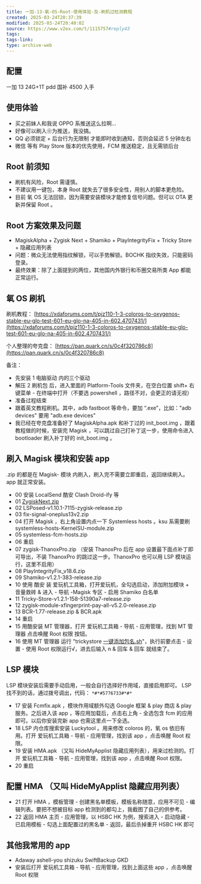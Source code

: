 ```yaml
---
title: 一加-13-氧-OS-Root-使用体验-及-刷机过检测教程
created: 2025-03-24T20:37:39
modified: 2025-03-24T20:40:02
source: https://www.v2ex.com/t/1115757#reply43
tags: 
tags-link: 
type: archive-web
---
```


## 配置

一加 13 24G+1T pdd 国补 4500 入手

## 使用体验

- 买之前妹人和我说 OPPO 系推送这么拉啊...
- 好像可以刷入❀为推送，我没搞。
- QQ 必须锁定 + 后台行为无限制 才能即时收到通知，否则会延迟 5 分钟左右
- 微信 等有 Play Store 版本的优先使用，FCM 推送稳定，且无需锁后台

## Root 前须知

- 刷机有风险，Root 需谨慎。
- 不建议用一键包，本身 Root 就失去了很多安全性，用别人的脚本更危险。
- 目前 氧 OS 无法回锁，因为需要安装模块才能修复信号问题。但可以 OTA 更新并保留 Root 。

## Root 方案效果及问题

- MagiskAlpha + Zygisk Next + Shamiko + PlayIntegrityFix + Tricky Store + 隐藏应用列表
- 问题：微众无法使用指纹解锁，可以手势解锁。BOCHK 指纹失效，只能密码登录。
- 最终效果：除了上面提到的两位，其他国内外银行和币圈交易所类 App 都能正常运行。

## 氧 OS 刷机

刷机教程： [https://xdaforums.com/t/pjz110-1-3-coloros-to-oxygenos-stable-eu-glo-test-601-eu-glo-na-405-in-602.4707431/](https://xdaforums.com/t/pjz110-1-3-coloros-to-oxygenos-stable-eu-glo-test-601-eu-glo-na-405-in-602.4707431/)

个人整理的夸克盘： [https://pan.quark.cn/s/0c4f320786c8](https://pan.quark.cn/s/0c4f320786c8)

备注：

- 先安装 1 电脑驱动 内的三个驱动
- 解压 2 刷机包 后，进入里面的 Platform-Tools 文件夹，在空白位置 shift+ 右键菜单 - 在终端中打开（不要选 powershell ，路径不对，会更正的请无视）
- 准备过程结束
- 跟着英文教程刷机。其中，adb fastboot 等命令，要加 “.exe”，比如："adb devices" 要用 "adb.exe devices"
- 我已经在夸克盘准备好了 MagiskAlpha.apk 和补丁过的 init\_boot.img ，跟着教程做的时候，安装完 Magisk ，可以跳过自己打补丁这一步，使用命令进入 bootloader 刷入补丁好的 init\_boot.img 。

## 刷入 Magisk 模块和安装 app

.zip 的都是在 Magisk- 模块 内刷入，刷入完不需要立即重启，返回继续刷入。app 就正常安装。

- 00 安装 LocalSend 酷安 Clash Droid-ify 等
- 01 [ZygiskNext.zip](https://github.com/Dr-TSNG/ZygiskNext/releases)
- 02 LSPosed-v1.10.1-7115-zygisk-release.zip
- 03 fix-signal-oneplus13v2.zip
- 04 打开 Magisk ，右上角设置内点一下 Systemless hosts 。ksu 系需要刷 systemless-hosts-KernelSU-module.zip
- 05 systemless-fcm-hosts.zip
- 06 重启
- 07 zygisk-ThanoxPro.zip （安装 ThanoxPro 后在 app 设置最下面点补丁即可导出，不装 ThanoxPro 的跳过这一步。ThanoxPro 也可以用 LSP 模块运行，这里不启用）
- 08 PlayIntegrityFix\_v18.6.zip
- 09 Shamiko-v1.2.1-383-release.zip
- 10 使用 酷安 装 爱玩机工具箱，打开爱玩机，全勾选启动，添加附加模块 + 音量救砖 & 进入 - 导航 -Magisk 专区 - 启用 Shamiko 白名单
- 11 Tricky-Store-v1.2.1-158-51390a7-release.zip
- 12 zygisk-module-xfingerprint-pay-all-v5.2.0-release.zip
- 13 BCR-1.77-release.zip & BCR.apk
- 14 重启
- 15 用酷安装 MT 管理器，打开 爱玩机工具箱 - 导航 - 应用管理，找到 MT 管理器 点击唤醒 Root 权限 按钮。
- 16 使用 MT 管理器 运行 "trickystore [一键添加包名.sh](http://xn--4gqq6ixig9ah97fjf3c.sh/)"，执行前要点击 - 设置 - 使用 Root 权限运行√，进去后输入 n & 回车 & 回车 就结束了。

## LSP 模块

LSP 模块安装后需要手动启用，一般会自行选择好作用域，直接启用即可。 LSP 找不到的话，通过拨号调出，代码： `*#*#5776733#*#*`

- 17 安装 Fcmfix.apk ，模块作用域额外勾选 Google 框架 & play 商店 & play 服务。之后进入该 app ，等应用加载后，点击右上角 - 全选包含 fcm 的应用 即可。以后你安装完新 app 也需这里点一下全选。
- 18 LSP 内仓库搜索安装 Luckytool 。用来修改 coloros 的，氧 os 依旧有用。打开 爱玩机工具箱 - 导航 - 应用管理，找到该 app ，点击唤醒 Root 权限。
- 19 安装 HMA.apk （又叫 HideMyApplist 隐藏应用列表），用来过检测的。打开 爱玩机工具箱 - 导航 - 应用管理，找到该 app ，点击唤醒 Root 权限。
- 20 重启

## 配置 HMA （又叫 HideMyApplist 隐藏应用列表）

- 21 打开 HMA ，模板管理 - 创建黑名单模板，模板名称随意，应用不可见 - 编辑列表。要把不想被目标 app 检测到的都勾上，我截图了自己的供参考。
- 22 返回 HMA 主页 - 应用管理，以 HSBC HK 为例，搜索进入 - 启动隐藏 - 已启用模板 - 勾选上面配置过的黑名单 - 返回，最后杀掉重开 HSBC HK 即可

## 其他我常用的 app

- Adaway ashell-you shizuku SwiftBackup GKD
- 安装后打开 爱玩机工具箱 - 导航 - 应用管理，找到上面这些 app ，点击唤醒 Root 权限
